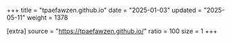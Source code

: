 +++
title = "tpaefawzen.github.io"
date = "2025-01-03"
updated = "2025-05-11"
weight = 1378

[extra]
source = "https://tpaefawzen.github.io/"
ratio = 100
size = 1
+++
